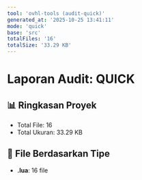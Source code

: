 ```yaml
---
tool: 'ovhl-tools (audit-quick)'
generated_at: '2025-10-25 13:41:11'
mode: 'quick'
base: 'src'
totalFiles: '16'
totalSize: '33.29 KB'
---
```


# Laporan Audit: QUICK

## 📊 Ringkasan Proyek
- Total File: 16
- Total Ukuran: 33.29 KB

## 📝 File Berdasarkan Tipe
- **.lua**: 16 file
